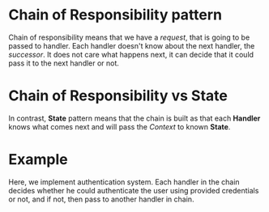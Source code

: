 # Chain of Responsibility pattern

Chain of responsibility means that we have a *request*,
that is going to be passed to handler. Each handler doesn't know about the next handler,
the *successor*. It does not care what happens next, it can decide that it could pass it to the next handler or not.

# Chain of Responsibility vs State

In contrast, **State** pattern means that the chain is built
as that each **Handler** knows what comes next and will pass the *Context* to known **State**.

# Example

Here, we implement authentication system. Each handler in the chain decides whether he could authenticate the
user using provided credentials or not, and if not, then pass to another handler in chain.

